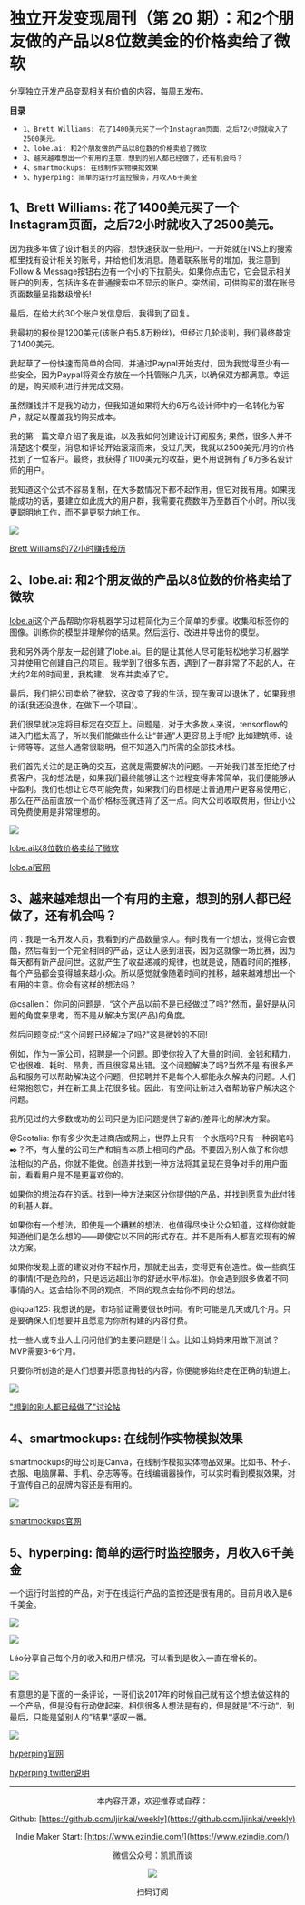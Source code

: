 # 独立开发变现周刊（第 20 期）：和2个朋友做的产品以8位数美金的价格卖给了微软

分享独立开发产品变现相关有价值的内容，每周五发布。

**目录**
- `1、Brett Williams: 花了1400美元买了一个Instagram页面，之后72小时就收入了2500美元。`
- `2、lobe.ai: 和2个朋友做的产品以8位数的价格卖给了微软`
- `3、越来越难想出一个有用的主意，想到的别人都已经做了，还有机会吗？`
- `4、smartmockups: 在线制作实物模拟效果`
- `5、hyperping: 简单的运行时监控服务，月收入6千美金`

## 1、Brett Williams: 花了1400美元买了一个Instagram页面，之后72小时就收入了2500美元。

因为我多年做了设计相关的内容，想快速获取一些用户。一开始就在INS上的搜索框里找有设计相关的账号，并给他们发消息。随着联系账号的增加，我注意到Follow & Message按钮右边有一个小的下拉箭头。如果你点击它，它会显示相关账户的列表，包括许多在普通搜索中不显示的账户。突然间，可供购买的潜在账号页面数量呈指数级增长!

最后，在给大约30个账户发信息后，我得到了回复。

我最初的报价是1200美元(该账户有5.8万粉丝)，但经过几轮谈判，我们最终敲定了1400美元。

我起草了一份快速而简单的合同，并通过Paypal开始支付，因为我觉得至少有一些安全，因为Paypal将资金存放在一个托管账户几天，以确保双方都满意。幸运的是，购买顺利进行并完成交易。

虽然赚钱并不是我的动力，但我知道如果将大约6万名设计师中的一名转化为客户，就足以覆盖我的购买成本。

我的第一篇文章介绍了我是谁，以及我如何创建设计订阅服务; 果然，很多人并不清楚这个模型，消息和评论开始滚滚而来，没过几天，我就以2500美元/月的价格找到了一位客户。最终，我获得了1100美元的收益，更不用说拥有了6万多名设计师的用户。

我知道这个公式不容易复制，在大多数情况下都不起作用，但它对我有用。如果我能成功的话，要建立如此庞大的用户群，我需要花费数年乃至数百个小时。所以我更聪明地工作，而不是更努力地工作。

![](http://qiniu.gafata.com/2021-09-16-Untitled.png?imageView2/2/w/600)

[Brett Williams的72小时赚钱经历](https://www.indiehackers.com/post/i-bought-an-instagram-page-for-1400-made-2500-in-72-hours-67c80993d0)

## 2、lobe.ai: 和2个朋友做的产品以8位数的价格卖给了微软

[lobe.ai](http://lobe.ai)这个产品帮助你将机器学习过程简化为三个简单的步骤。收集和标签你的图像。训练你的模型并理解你的结果。然后运行、改进并导出你的模型。

我和另外两个朋友一起创建了lobe.ai。目的是让其他人尽可能轻松地学习机器学习并使用它创建自己的项目。我学到了很多东西，遇到了一群非常了不起的人，在大约2年的时间里，我构建、发布并卖掉了它。

最后，我们把公司卖给了微软，这改变了我的生活，现在我可以退休了，如果我想的话(我还没退休，在做下一个项目)。

我们很早就决定将目标定在交互上。问题是，对于大多数人来说，tensorflow的进入门槛太高了，所以我们能做些什么让“普通”人更容易上手呢? 比如建筑师、设计师等等。这些人通常很聪明，但不知道入门所需的全部技术栈。

我们首先关注的是正确的交互，这就是需要解决的问题。一开始我们甚至拒绝了付费客户。我的想法是，如果我们最终能够让这个过程变得非常简单，我们便能够从中盈利。我们也想让它尽可能免费，如果我们的目标是让普通用户更容易使用它，那么在产品前面放一个高价格标签就违背了这一点。向大公司收取费用，但让小公司免费使用是非常理想的。

![](http://qiniu.gafata.com/2021-09-16-Untitled%201.png?imageView2/2/w/600)

[lobe.ai以8位数价格卖给了微软](https://www.indiehackers.com/post/i-created-a-product-with-2-friends-and-sold-it-to-microsoft-for-8-figures-ama-e013ef88e2)

[lobe.ai官网](https://www.lobe.ai/)

## 3、越来越难想出一个有用的主意，想到的别人都已经做了，还有机会吗？

问：我是一名开发人员，我看到的产品数量惊人。有时我有一个想法，觉得它会很酷，然后看到一个完全相同的产品，这让人感到沮丧，因为这就像一场比赛，因为每天都有新产品问世。这就产生了收益递减的规律，也就是说，随着时间的推移，每个产品都会变得越来越小众。所以感觉就像随着时间的推移，越来越难想出一个有用的主意。你会有这样的想法吗？

@csallen： 你问的问题是，“这个产品以前不是已经做过了吗?”然而，最好是从问题的角度来思考，而不是从解决方案(产品)的角度。

然后问题变成:“这个问题已经解决了吗?”这是微妙的不同!

例如，作为一家公司，招聘是一个问题。即使你投入了大量的时间、金钱和精力，它也很难、耗时、昂贵，而且很容易出错。这个问题解决了吗?当然不是!有很多产品和服务可以帮助解决这个问题，但招聘并不是每个人都能永久解决的问题。人们经常抱怨它，并在新工具上花很多钱。因此，有空间让新进入者帮助客户解决这个问题。

我所见过的大多数成功的公司只是为旧问题提供了新的/差异化的解决方案。

@Scotalia: 你有多少次走进商店或网上，世界上只有一个水瓶吗?只有一种钢笔吗✒️？不，有大量的公司生产和销售本质上相同的产品。不要因为别人做了和你想法相似的产品，你就不能做。创造并找到一种方法将其呈现在竞争对手的用户面前，看看用户是不是更喜欢你的。

如果你的想法存在的话。找到一种方法来区分你提供的产品，并找到愿意为此付钱的利基人群。

如果你有一个想法，即使是一个糟糕的想法，也值得尽快让公众知道，这样你就能知道他们是怎么想的——即使它以不同的形式存在。并不是所有人都喜欢现有的解决方案。

如果你发现上面的建议对你不起作用，那就走出去，变得更有创造性。做一些疯狂的事情(不是危险的，只是远远超出你的舒适水平/标准)。你会遇到很多做着不同事情的人。这会给你不同的观点，不同的观点会给你不同的想法。

@iqbal125: 我想说的是，市场验证需要很长时间。有时可能是几天或几个月。只是要确保人们想要并且愿意为你所构建的内容付费。

找一些人或专业人士问问他们的主要问题是什么。比如让妈妈来用做下测试？MVP需要3-6个月。

只要你所创造的是人们想要并愿意掏钱的内容，你便能够始终走在正确的轨道上。

![](http://qiniu.gafata.com/2021-09-16-Untitled%202.png?imageView2/2/w/600)

["想到的别人都已经做了"讨论帖](https://www.indiehackers.com/post/anyone-else-feel-like-everything-has-already-been-made-21ec428546)

## 4、smartmockups: 在线制作实物模拟效果

smartmockups的母公司是Canva，在线制作模拟实体物品效果。比如书、杯子、衣服、电脑屏幕、手机、杂志等等。在线编辑器操作，可以实时看到模拟效果，对于宣传自己的品牌内容还是有用的。

![](http://qiniu.gafata.com/2021-09-16-Untitled%203.png?imageView2/2/w/600)

[smartmockups官网](https://smartmockups.com/)

## 5、hyperping: 简单的运行时监控服务，月收入6千美金

一个运行时监控的产品，对于在线运行产品的监控还是很有用的。目前月收入是6千美金。

![](http://qiniu.gafata.com/2021-09-16-Untitled%204.png?imageView2/2/w/600)

![](http://qiniu.gafata.com/2021-09-16-Untitled%205.png?imageView2/2/w/600)

Léo分享自己每个月的收入和用户情况，可以看到是收入一直在增长的。

![](http://qiniu.gafata.com/2021-09-16-Untitled%206.png?imageView2/2/w/600)

有意思的是下面的一条评论，一哥们说2017年的时候自己就有这个想法做这样的一个产品，但是没有行动做起来。相信很多人想法是有的，但是就是”不行动“，到最后，只能是望别人的”结果“感叹一番。

![](http://qiniu.gafata.com/2021-09-16-Untitled%207.png?imageView2/2/w/600)

[hyperping官网](https://hyperping.io/)

[hyperping twitter说明](https://twitter.com/sinequanonh/status/1437861785239961613)

---
<center>
本内容开源，欢迎推荐或自荐：

Github: [https://github.com/ljinkai/weekly](https://github.com/ljinkai/weekly)


Indie Maker Start: [https://www.ezindie.com/](https://www.ezindie.com/)

微信公众号：凯凯而谈


![](http://qiniu.gafata.com/2019-03-17-web-bear.jpg?imageView2/2/w/200)

扫码订阅
</center>